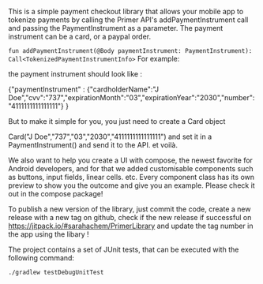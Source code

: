 This is a simple payment checkout library that allows your mobile app to tokenize payments by calling the Primer API's addPaymentInstrument call and passing the PaymentInstrument as a parameter. The payment instrument can be a card, or a paypal order.

`fun addPaymentInstrument(@Body paymentInstrument: PaymentInstrument): Call<TokenizedPaymentInstrumentInfo>`
For example:

the payment instrument should look like :

{"paymentInstrument" : {"cardholderName":"J Doe","cvv":"737","expirationMonth":"03","expirationYear":"2030","number":"4111111111111111"} }

But to make it simple for you, you just need to create a Card object

Card("J Doe","737","03","2030","4111111111111111") and set it in a PaymentInstrument() and send it to the API. et voilà.

We also want to help you create a UI with compose, the newest favorite for Android developers, and for that we added customisable components such as buttons, input fields, linear cells. etc. Every component class has its own preview to show you the outcome and give you an example. Please check it out in the compose package!

To publish a new version of the library, just commit the code, create a new release with a new tag on github, check if the new release if successful on 
https://jitpack.io/#sarahachem/PrimerLibrary and update the tag number in the  app using the libary !


The project contains a set of JUnit tests, that can be executed with the following command:

`./gradlew testDebugUnitTest`



